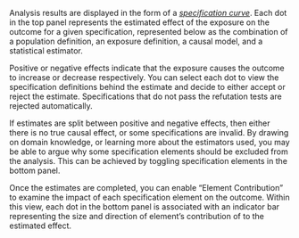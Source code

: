 Analysis results are displayed in the form of a [_specification curve_](https://www.nature.com/articles/s41562-020-0912-z). Each dot in the top panel represents the estimated effect of the exposure on the outcome for a given specification, represented below as the combination of a population definition, an exposure definition, a causal model, and a statistical estimator.

Positive or negative effects indicate that the exposure causes the outcome to increase or decrease respectively. You can select each dot to view the specification definitions behind the estimate and decide to either accept or reject the estimate. Specifications that do not pass the refutation tests are rejected automatically.

If estimates are split between positive and negative effects, then either there is no true causal effect, or some specifications are invalid. By drawing on domain knowledge, or learning more about the estimators used, you may be able to argue why some specification elements should be excluded from the analysis. This can be achieved by toggling specification elements in the bottom panel.

Once the estimates are completed, you can enable “Element Contribution” to examine the impact of each specification element on the outcome. Within this view, each dot in the bottom panel is associated with an indicator bar representing the size and direction of element’s contribution of to the estimated effect.
